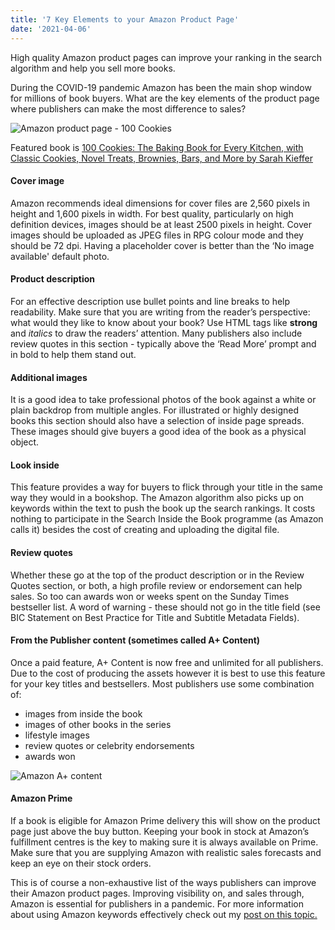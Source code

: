 ```yaml
---
title: '7 Key Elements to your Amazon Product Page'
date: '2021-04-06'
---
```


High quality Amazon product pages can improve your ranking in the search algorithm and help you sell more books.

During the COVID-19 pandemic Amazon has been the main shop window for millions of book buyers. What are the key elements of the product page where publishers can make the most difference to sales?

![Amazon product page - 100 Cookies](https://i.ibb.co/dGW6FZ9/Amazon.png)

Featured book is <a href="https://www.amazon.co.uk/100-Cookies-Kitchen-Classic-Brownies/dp/1452180733/ref=sr_1_1?dchild=1&keywords=100+cookies&qid=1617640614&sr=8-1"> 100 Cookies: The Baking Book for Every Kitchen, with Classic Cookies, Novel Treats, Brownies, Bars, and More by Sarah Kieffer</a>

#### Cover image

Amazon recommends ideal dimensions for cover files are 2,560 pixels in height and 1,600 pixels in width. For best quality, particularly on high definition devices, images should be at least 2500 pixels in height. Cover images should be uploaded as JPEG files in RPG colour mode and they should be 72 dpi. Having a placeholder cover is better than the ‘No image available' default photo.

#### Product description

For an effective description use bullet points and line breaks to help readability. Make sure that you are writing from the reader’s perspective: what would they like to know about your book? Use HTML tags like <strong> strong </strong> and <em> italics </em> to draw the readers’ attention. Many publishers also include review quotes in this section - typically above the ‘Read More’ prompt and in bold to help them stand out.

#### Additional images

It is a good idea to take professional photos of the book against a white or plain backdrop from multiple angles. For illustrated or highly designed books this section should also have a selection of inside page spreads. These images should give buyers a good idea of the book as a physical object.

#### Look inside

This feature provides a way for buyers to flick through your title in the same way they would in a bookshop. The Amazon algorithm also picks up on keywords within the text to push the book up the search rankings. It costs nothing to participate in the Search Inside the Book programme (as Amazon calls it) besides the cost of creating and uploading the digital file.

#### Review quotes

Whether these go at the top of the product description or in the Review Quotes section, or both, a high profile review or endorsement can help sales. So too can awards won or weeks spent on the Sunday Times bestseller list. A word of warning - these should not go in the title field (see BIC Statement on Best Practice for Title and Subtitle Metadata Fields).

#### From the Publisher content (sometimes called A+ Content)

Once a paid feature, A+ Content is now free and unlimited for all publishers. Due to the cost of producing the assets however it is best to use this feature for your key titles and bestsellers. Most publishers use some combination of:

-   images from inside the book
-   images of other books in the series
-   lifestyle images
-   review quotes or celebrity endorsements
-   awards won

![Amazon A+ content](https://i.ibb.co/XWqQ5L1/A.png)

#### Amazon Prime

If a book is eligible for Amazon Prime delivery this will show on the product page just above the buy button. Keeping your book in stock at Amazon’s fulfillment centres is the key to making sure it is always available on Prime. Make sure that you are supplying Amazon with realistic sales forecasts and keep an eye on their stock orders.

This is of course a non-exhaustive list of the ways publishers can improve their Amazon product pages. Improving visibility on, and sales through, Amazon is essential for publishers in a pandemic. For more information about using Amazon keywords effectively check out my <a href="https://www.annacunnane.co.uk/blog/A%20Brief%20Guide%20to%20Amazon%20Keywords"> post on this topic.</a>
